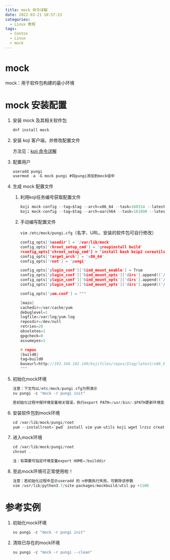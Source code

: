 ```yaml
---
title: mock 命令详解
date: 2022-03-21 10:57:23
categories:
  - Linux 教程
tags:
  - Centos
  - Linux
  - mock
---
```




#	mock

mock：用于软件包构建的最小环境

<!--mock-->

#	mock 安装配置

1. 安装 mock 及其相关软件包

   ```c
   dnf install mock
   ```

2. 安装 koji 客户端，并修改配置文件

   方法见：[koji 命令详解](https://mdgqdjqr.github.io/blog/2022/03/21/koji%E5%91%BD%E4%BB%A4%E8%AF%A6%E8%A7%A3/)

3. 配置用户

   ```c
   useradd pungi
   usermod -a -G mock pungi	#将pungi添加到mock组中
   ```

4. 生成 mock 配置文件

   1. 利用koji任务编号获取配置文件

      ```c
      koji mock-config --tag=$tag --arch=x86_64 --task=160314 --latest -n $name >  /etc/mock/$name.cfg
      koji mock-config --tag=$tag --arch=aarch64 --task=161890 --latest -n $name > /etc/mock/$name.cfg
      ```

   2. 手动编写配置文件

      `vim /etc/mock/pungi.cfg`（名字、URL、安装的软件包可自行修改）

      ```c
      config_opts['basedir'] = '/var/lib/mock'
      config_opts['chroot_setup_cmd'] = 'groupinstall build'
      #config_opts['chroot_setup_cmd'] = 'install bash bzip2 coreutils cpio diffutils findutils gawk gcc gcc-c++ gdb gettext git grep gzip info kernel-rpm-macros kylin-release kylin-rpm-config  make patch rpm-build sed tar unzip util-linux which xz'
      config_opts['target_arch'] = 'x86_64'
      config_opts['root'] = 'pungi'
      
      config_opts['plugin_conf']['bind_mount_enable'] = True
      config_opts['plugin_conf']['bind_mount_opts']['dirs'].append(('/dev','/dev/'))
      config_opts['plugin_conf']['bind_mount_opts']['dirs'].append(('/dev/pts','/dev/pts/'))
      config_opts['plugin_conf']['bind_mount_opts']['dirs'].append(('/dev/shm','/dev/shm/'))
      
      config_opts['yum.conf'] = """
      
      [main]
      cachedir=/var/cache/yum
      debuglevel=1
      logfile=/var/log/yum.log
      reposdir=/dev/null
      retries=20
      obsoletes=1
      gpgcheck=0
      assumeyes=1
      
      # repos
      [build0]
      tag=build0
      baseurl=http://192.168.102.149/kojifiles/repos/$tag/latest/x86_64/
      """
      ```

      

5. 初始化mock环境

   ```c
   注意：下文均以/etc/mock/pungi.cfg为例演示
   su pungi -c "mock -r pungi init"
   
   若初始化过程中报环境变量相关错误，执行export PATH=/usr/bin/:$PATH更新环境变量
   ```

6. 安装软件包到mock环境

   ```c
   cd /var/lib/mock/pungi/root
   yum --installroot=`pwd` install vim yum-utils koji wget lrzsz createrepo scp genisoimage
   ```

7. 进入mock环境

   ```c
   cd /var/lib/mock/pungi/root
   chroot .
   
   注：有需要可指定环境变量export HOME=/builddir
   ```

8. 至此mock环境可正常使用啦！

   ```c
   注意：若初始化过程中显示useradd 的-n参数执行失败，可删除该参数
   vim /usr/lib/python3.7/site-packages/mockbuild/util.py +1100
   ```



#	参考实例

1. 初始化mock环境

   ```c
   su pungi -c "mock -r pungi init"
   ```

2. 清除已存在的mock环境

   ```c
   su pungi -c "mock -r pungi --clean"
   ```

   